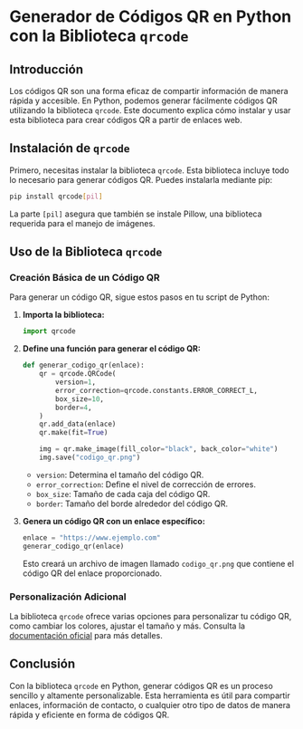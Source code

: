 # Generador de Códigos QR en Python con la Biblioteca `qrcode`

## Introducción

Los códigos QR son una forma eficaz de compartir información de manera rápida y accesible. En Python, podemos generar fácilmente códigos QR utilizando la biblioteca `qrcode`. Este documento explica cómo instalar y usar esta biblioteca para crear códigos QR a partir de enlaces web.

## Instalación de `qrcode`

Primero, necesitas instalar la biblioteca `qrcode`. Esta biblioteca incluye todo lo necesario para generar códigos QR. Puedes instalarla mediante pip:

```bash
pip install qrcode[pil]
```

La parte `[pil]` asegura que también se instale Pillow, una biblioteca requerida para el manejo de imágenes.

## Uso de la Biblioteca `qrcode`

### Creación Básica de un Código QR

Para generar un código QR, sigue estos pasos en tu script de Python:

1. **Importa la biblioteca:**

   ```python
   import qrcode
   ```

2. **Define una función para generar el código QR:**

   ```python
   def generar_codigo_qr(enlace):
       qr = qrcode.QRCode(
           version=1,
           error_correction=qrcode.constants.ERROR_CORRECT_L,
           box_size=10,
           border=4,
       )
       qr.add_data(enlace)
       qr.make(fit=True)

       img = qr.make_image(fill_color="black", back_color="white")
       img.save("codigo_qr.png")
   ```

   - `version`: Determina el tamaño del código QR.
   - `error_correction`: Define el nivel de corrección de errores.
   - `box_size`: Tamaño de cada caja del código QR.
   - `border`: Tamaño del borde alrededor del código QR.

3. **Genera un código QR con un enlace específico:**

   ```python
   enlace = "https://www.ejemplo.com"
   generar_codigo_qr(enlace)
   ```

   Esto creará un archivo de imagen llamado `codigo_qr.png` que contiene el código QR del enlace proporcionado.

### Personalización Adicional

La biblioteca `qrcode` ofrece varias opciones para personalizar tu código QR, como cambiar los colores, ajustar el tamaño y más. Consulta la [documentación oficial](https://pypi.org/project/qrcode/) para más detalles.

## Conclusión

Con la biblioteca `qrcode` en Python, generar códigos QR es un proceso sencillo y altamente personalizable. Esta herramienta es útil para compartir enlaces, información de contacto, o cualquier otro tipo de datos de manera rápida y eficiente en forma de códigos QR.